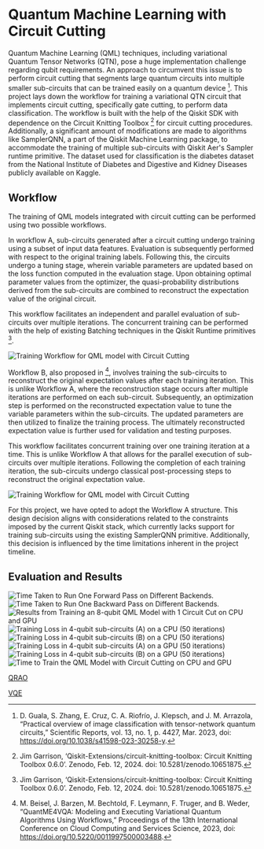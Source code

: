 # Quantum Machine Learning with Circuit Cutting

Quantum Machine Learning (QML) techniques, including variational Quantum Tensor Networks (QTN), pose a huge implementation challenge regarding qubit requirements. An approach to circumvent this issue is to perform circuit cutting that segments large quantum circuits into multiple smaller sub-circuits that can be trained easily on a quantum device [^1]. This project lays down the workflow for training a variational QTN circuit that implements circuit cutting, specifically gate cutting, to perform data classification. The workflow is built with the help of the Qiskit SDK with dependence on the Circuit Knitting Toolbox [^3] for circuit cutting procedures. Additionally, a significant amount of modifications are made to algorithms like SamplerQNN, a part of the Qiskit Machine Learning package, to accommodate the training of multiple sub-circuits with Qiskit Aer's Sampler runtime primitive. The dataset used for classification is the diabetes dataset from the National Institute of Diabetes and Digestive and Kidney Diseases publicly available on Kaggle.

## Workflow

The training of QML models integrated with circuit cutting can be performed using two possible workflows.

In workflow A, sub-circuits generated after a circuit cutting undergo training using a subset of input data features. Evaluation is subsequently performed with respect to the original training labels. Following this, the circuits undergo a tuning stage, wherein variable parameters are updated based on the loss function computed in the evaluation stage. Upon obtaining optimal parameter values from the optimizer, the quasi-probability distributions derived from the sub-circuits are combined to reconstruct the expectation value of the original circuit.

This workflow facilitates an independent and parallel evaluation of sub-circuits over multiple iterations. The concurrent training can be performed with the help of existing Batching techniques in the Qiskit Runtime primitives [^3]. 

<img src="https://github.com/SaashaJoshi/Cut-QTN/blob/main/graphics/Workflow-A.png" alt="Training Workflow for QML model with Circuit Cutting">

Workflow B, also proposed in [^6], involves training the sub-circuits to reconstruct the original expectation values after each training iteration. This is unlike Workflow A, where the reconstruction stage occurs after multiple iterations are performed on each sub-circuit. Subsequently, an optimization step is performed on the reconstructed expectation value to tune the variable parameters within the sub-circuits. The updated parameters are then utilized to finalize the training process. The ultimately reconstructed expectation value is further used for validation and testing purposes.

This workflow facilitates concurrent training over one training iteration at a time. This is unlike Workflow A that allows for the parallel execution of sub-circuits over multiple iterations. Following the completion of each training iteration, the sub-circuits undergo classical post-processing steps to reconstruct the original expectation value.

<img src="https://github.com/SaashaJoshi/Cut-QTN/blob/main/graphics/Workflow-B.png" alt="Training Workflow for QML model with Circuit Cutting">

For this project, we have opted to adopt the Workflow A structure. This design decision aligns with considerations related to the constraints imposed by the current Qiskit stack, which currently lacks support for training sub-circuits using the existing SamplerQNN primitive. Additionally, this decision is influenced by the time limitations inherent in the project timeline.

## Evaluation and Results

<img src="https://github.com/SaashaJoshi/QML-circuit-cutting/blob/main/graphics/all_forward_time.png" alt="Time Taken to Run One Forward Pass on Different Backends.">


<img src="https://github.com/SaashaJoshi/QML-circuit-cutting/blob/main/graphics/all_backward_time.png" alt="Time Taken to Run One Backward Pass on Different Backends.">


<img src="https://github.com/SaashaJoshi/QML-circuit-cutting/blob/main/graphics/final_results_table.png" alt="Results from Training an 8-qubit QML Model with 1 Circuit Cut on CPU and GPU">


<div class="image-container">
<img src="https://github.com/SaashaJoshi/QML-circuit-cutting/blob/main/graphics/50-iter-cpu/sub-A.png" alt="Training Loss in 4-qubit sub-circuits (A) on a CPU (50 iterations)">
<img src="https://github.com/SaashaJoshi/QML-circuit-cutting/blob/main/graphics/50-iter-cpu/sub-B.png" alt="Training Loss in 4-qubit sub-circuits (B) on a CPU (50 iterations)">
</div>


<div class="image-container">
<img src="https://github.com/SaashaJoshi/QML-circuit-cutting/blob/main/graphics/50-iter-gpu/sub-A.png" alt="Training Loss in 4-qubit sub-circuits (A) on a GPU (50 iterations)">
<img src="https://github.com/SaashaJoshi/QML-circuit-cutting/blob/main/graphics/50-iter-gpu/sub-B.png" alt="Training Loss in 4-qubit sub-circuits (B) on a GPU (50 iterations)">
</div>

<img src="https://github.com/SaashaJoshi/QML-circuit-cutting/blob/main/graphics/CC_time_to_train.png" alt="Time to Train the QML Model with Circuit Cutting on CPU and GPU">



[^1]: D. Guala, S. Zhang, E. Cruz, C. A. Riofrío, J. Klepsch, and J. M. Arrazola, “Practical overview of image classification with tensor-network quantum circuits,” Scientific Reports, vol. 13, no. 1, p. 4427, Mar. 2023, doi: https://doi.org/10.1038/s41598-023-30258-y.
[^2]: Gadi Aleksandrowicz, ‘Qiskit: An Open-source Framework for Quantum Computing’. Zenodo, Jan. 23, 2019. doi: 10.5281/zenodo.2562111.
[^3]: Jim Garrison, ‘Qiskit-Extensions/circuit-knitting-toolbox: Circuit Knitting Toolbox 0.6.0’. Zenodo, Feb. 12, 2024. doi: 10.5281/zenodo.10651875.
[^4]: L. Brenner, C. Piveteau, and D. Sutter, “Optimal wire cutting with classical communication,” arXiv.org, Feb. 07, 2023. https://arxiv.org/abs/2302.03366
[^5]: Mehmet Akturk, “Diabetes Dataset,” Kaggle.com, 2020. https://www.kaggle.com/datasets/mathchi/diabetes-data-set
[^6]: M. Beisel, J. Barzen, M. Bechtold, F. Leymann, F. Truger, and B. Weder, “QuantME4VQA: Modeling and Executing Variational Quantum Algorithms Using Workflows,” Proceedings of the 13th International Conference on Cloud Computing and Services Science, 2023, doi: https://doi.org/10.5220/0011997500003488.


[QRAO](https://github.com/qiskit-community/qiskit-optimization/blob/main/qiskit_optimization/algorithms/qrao/quantum_random_access_optimizer.py)

[VQE](https://github.com/qiskit-community/qiskit-algorithms/blob/main/qiskit_algorithms/minimum_eigensolvers/vqe.py)